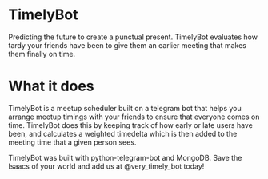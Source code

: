 <h1> TimelyBot </h1>

Predicting the future to create a punctual present. TimelyBot evaluates how tardy your friends have been to give them an earlier meeting that makes them finally on time.

<h1> What it does </h1>

TimelyBot is a meetup scheduler built on a telegram bot that helps you arrange meetup timings with your friends to ensure that everyone comes on time. 
TimelyBot does this by keeping track of how early or late users have been, and calculates a weighted timedelta which is then added to the meeting time that a given person sees.

TimelyBot was built with python-telegram-bot and MongoDB.
Save the Isaacs of your world and add us at @very_timely_bot today!
